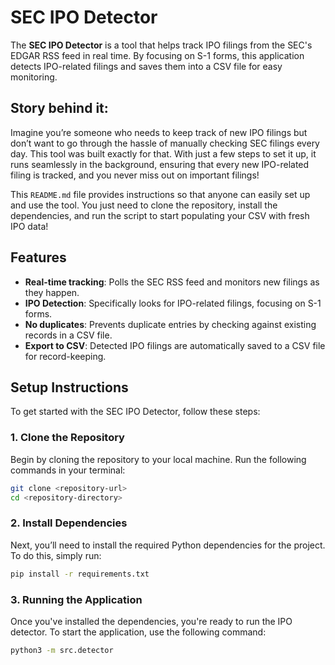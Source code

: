 # SEC IPO Detector

The **SEC IPO Detector** is a tool that helps track IPO filings from the SEC's EDGAR RSS feed in real time. By focusing on S-1 forms, this application detects IPO-related filings and saves them into a CSV file for easy monitoring.

## Story behind it:

Imagine you’re someone who needs to keep track of new IPO filings but don’t want to go through the hassle of manually checking SEC filings every day. This tool was built exactly for that. With just a few steps to set it up, it runs seamlessly in the background, ensuring that every new IPO-related filing is tracked, and you never miss out on important filings!

This `README.md` file provides instructions so that anyone can easily set up and use the tool. You just need to clone the repository, install the dependencies, and run the script to start populating your CSV with fresh IPO data!

## Features

- **Real-time tracking**: Polls the SEC RSS feed and monitors new filings as they happen.
- **IPO Detection**: Specifically looks for IPO-related filings, focusing on S-1 forms.
- **No duplicates**: Prevents duplicate entries by checking against existing records in a CSV file.
- **Export to CSV**: Detected IPO filings are automatically saved to a CSV file for record-keeping.

## Setup Instructions
To get started with the SEC IPO Detector, follow these steps:

### 1. Clone the Repository
Begin by cloning the repository to your local machine. Run the following commands in your terminal:

```bash
git clone <repository-url>
cd <repository-directory>
```

### 2. Install Dependencies
Next, you’ll need to install the required Python dependencies for the project. To do this, simply run:
    
```bash
pip install -r requirements.txt
```

### 3. Running the Application
Once you've installed the dependencies, you're ready to run the IPO detector. To start the application, use the following command:
    
```bash
python3 -m src.detector
```
